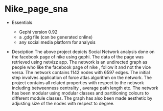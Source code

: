 # Nike_page_sna
- Essentials
  - Gephi version 0.92
  - a .gdg file (can be generated online)
  - any social media platform for analysis
  
- Desciption
The above project depicts Social Network analysis done on the facebook page of nike using gephi. 
The data of the page was retrieved using netvizz app. The network is an undirected graph as people 
who like the facebook page of nike , follow it and not the vice versa. The network contains 1142 
nodes with 6597 edges. The initial step involves application of force atlas algorithm on the network. 
The project contains all related properties with respect to the network including betweenness 
centrality , average path length etc. The network has been modular using modular classes and partitioning 
colours to different module classes. The graph has also been made aesthetic by adjusting size of the 
nodes with respect to degree.
